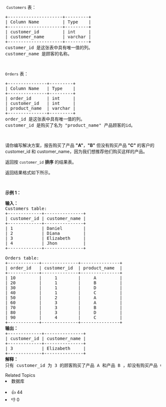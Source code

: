<p>&nbsp;<code>Customers</code>&nbsp;表：</p>

<pre>
+---------------------+---------+
| Column Name         | Type    |
+---------------------+---------+
| customer_id         | int     |
| customer_name       | varchar |
+---------------------+---------+
customer_id 是这张表中具有唯一值的列。
customer_name 是顾客的名称。</pre>

<p>&nbsp;</p>

<p><code>Orders</code>&nbsp;表：</p>

<pre>
+---------------+---------+
| Column Name   | Type    |
+---------------+---------+
| order_id      | int     |
| customer_id   | int     |
| product_name  | varchar |
+---------------+---------+
order_id 是这张表中具有唯一值的列。
customer_id 是购买了名为 "product_name" 产品顾客的id。
</pre>

<p>&nbsp;</p>

<p>请你编写解决方案，报告购买了产品 <strong>"A"</strong>，<strong>"B"</strong> 但没有购买产品 <strong>"C"</strong> 的客户的 customer_id 和 customer_name，因为我们想推荐他们购买这样的产品。</p>

<p>返回按 <code>customer_id</code> <strong>排序</strong> 的结果表。</p>

<p>返回结果格式如下所示。</p>

<p>&nbsp;</p>

<p><strong>示例 1：</strong></p>

<pre>
<strong>输入：</strong>
Customers table:
+-------------+---------------+
| customer_id | customer_name |
+-------------+---------------+
| 1           | Daniel        |
| 2           | Diana         |
| 3           | Elizabeth     |
| 4           | Jhon          |
+-------------+---------------+

Orders table:
+------------+--------------+---------------+
| order_id   | customer_id  | product_name  |
+------------+--------------+---------------+
| 10         |     1        |     A         |
| 20         |     1        |     B         |
| 30         |     1        |     D         |
| 40         |     1        |     C         |
| 50         |     2        |     A         |
| 60         |     3        |     A         |
| 70         |     3        |     B         |
| 80         |     3        |     D         |
| 90         |     4        |     C         |
+------------+--------------+---------------+
<strong>输出：</strong>
+-------------+---------------+
| customer_id | customer_name |
+-------------+---------------+
| 3           | Elizabeth     |
+-------------+---------------+
<strong>解释：</strong>
只有 customer_id 为 3 的顾客购买了产品 A 和产品 B ，却没有购买产品 C 。</pre>

<div><div>Related Topics</div><div><li>数据库</li></div></div><br><div><li>👍 44</li><li>👎 0</li></div>
